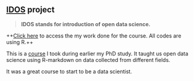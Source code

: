 [IDOS](https://mooc.helsinki.fi/course/view.php?id=158#section-0) project
-----
> __IDOS stands for introduction of open data science.__

++[Click here](https://qingliguo.github.io/IODS-CourseWork/) to access the my work done for the course. All codes are using R.++

This is a [course](https://mooc.helsinki.fi/course/view.php?id=158#section-0) I took during earlier my PhD study. It taught us open data science using R-markdown on data collected from different fields. 

It was a great course to start to be a data scientist.
